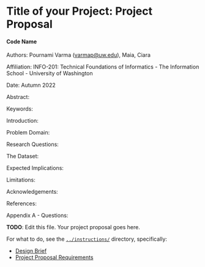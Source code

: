 # Title of your Project: Project Proposal 
#### Code Name
Authors: Pournami Varma (varmap@uw.edu), Maia, Ciara

Affiliation: INFO-201: Technical Foundations of Informatics - The Information School - University of Washington

Date: Autumn 2022

Abstract:

Keywords:

Introduction:

Problem Domain:

Research Questions:

The Dataset:

Expected Implications:

Limitations:

Acknowledgements:

References:

Appendix A - Questions: 

**TODO**: Edit this file. Your project proposal goes here.

For what to do, see the [`../instructions/`](../instructions/) directory, specifically: 

* [Design Brief](../instructions/project-design-brief.pdf)
* [Project Proposal Requirements](../instructions/p01-proposal-requirements.md)

